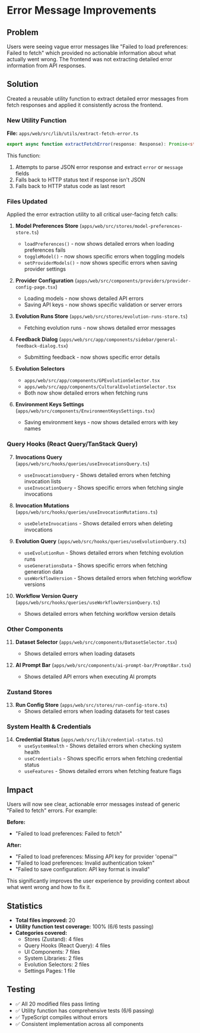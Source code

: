 # Error Message Improvements

## Problem
Users were seeing vague error messages like "Failed to load preferences: Failed to fetch" which provided no actionable information about what actually went wrong. The frontend was not extracting detailed error information from API responses.

## Solution
Created a reusable utility function to extract detailed error messages from fetch responses and applied it consistently across the frontend.

### New Utility Function
**File:** `apps/web/src/lib/utils/extract-fetch-error.ts`

```typescript
export async function extractFetchError(response: Response): Promise<string>
```

This function:
1. Attempts to parse JSON error response and extract `error` or `message` fields
2. Falls back to HTTP status text if response isn't JSON
3. Falls back to HTTP status code as last resort

### Files Updated
Applied the error extraction utility to all critical user-facing fetch calls:

1. **Model Preferences Store** (`apps/web/src/stores/model-preferences-store.ts`)
   - `loadPreferences()` - now shows detailed errors when loading preferences fails
   - `toggleModel()` - now shows specific errors when toggling models
   - `setProviderModels()` - now shows specific errors when saving provider settings

2. **Provider Configuration** (`apps/web/src/components/providers/provider-config-page.tsx`)
   - Loading models - now shows detailed API errors
   - Saving API keys - now shows specific validation or server errors

3. **Evolution Runs Store** (`apps/web/src/stores/evolution-runs-store.ts`)
   - Fetching evolution runs - now shows detailed error messages

4. **Feedback Dialog** (`apps/web/src/app/components/sidebar/general-feedback-dialog.tsx`)
   - Submitting feedback - now shows specific error details

5. **Evolution Selectors**
   - `apps/web/src/app/components/GPEvolutionSelector.tsx`
   - `apps/web/src/app/components/CulturalEvolutionSelector.tsx`
   - Both now show detailed errors when fetching runs

6. **Environment Keys Settings** (`apps/web/src/components/EnvironmentKeysSettings.tsx`)
   - Saving environment keys - now shows detailed errors with key names

### Query Hooks (React Query/TanStack Query)

7. **Invocations Query** (`apps/web/src/hooks/queries/useInvocationsQuery.ts`)
   - `useInvocationsQuery` - Shows detailed errors when fetching invocation lists
   - `useInvocationQuery` - Shows specific errors when fetching single invocations

8. **Invocation Mutations** (`apps/web/src/hooks/queries/useInvocationMutations.ts`)
   - `useDeleteInvocations` - Shows detailed errors when deleting invocations

9. **Evolution Query** (`apps/web/src/hooks/queries/useEvolutionQuery.ts`)
   - `useEvolutionRun` - Shows detailed errors when fetching evolution runs
   - `useGenerationsData` - Shows specific errors when fetching generation data
   - `useWorkflowVersion` - Shows detailed errors when fetching workflow versions

10. **Workflow Version Query** (`apps/web/src/hooks/queries/useWorkflowVersionQuery.ts`)
    - Shows detailed errors when fetching workflow version details

### Other Components

11. **Dataset Selector** (`apps/web/src/components/DatasetSelector.tsx`)
    - Shows detailed errors when loading datasets

12. **AI Prompt Bar** (`apps/web/src/components/ai-prompt-bar/PromptBar.tsx`)
    - Shows detailed API errors when executing AI prompts

### Zustand Stores

13. **Run Config Store** (`apps/web/src/stores/run-config-store.ts`)
    - Shows detailed errors when loading datasets for test cases

### System Health & Credentials

14. **Credential Status** (`apps/web/src/lib/credential-status.ts`)
    - `useSystemHealth` - Shows detailed errors when checking system health
    - `useCredentials` - Shows specific errors when fetching credential status
    - `useFeatures` - Shows detailed errors when fetching feature flags

## Impact
Users will now see clear, actionable error messages instead of generic "Failed to fetch" errors. For example:

**Before:**
- "Failed to load preferences: Failed to fetch"

**After:**
- "Failed to load preferences: Missing API key for provider 'openai'"
- "Failed to load preferences: Invalid authentication token"
- "Failed to save configuration: API key format is invalid"

This significantly improves the user experience by providing context about what went wrong and how to fix it.

## Statistics
- **Total files improved:** 20
- **Utility function test coverage:** 100% (6/6 tests passing)
- **Categories covered:**
  - Stores (Zustand): 4 files
  - Query Hooks (React Query): 4 files  
  - UI Components: 7 files
  - System Libraries: 2 files
  - Evolution Selectors: 2 files
  - Settings Pages: 1 file

## Testing
- ✅ All 20 modified files pass linting
- ✅ Utility function has comprehensive tests (6/6 passing)
- ✅ TypeScript compiles without errors
- ✅ Consistent implementation across all components

